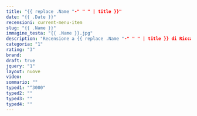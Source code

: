 ```yaml
---
title: "{{ replace .Name "-" " " | title }}"
date: "{{ .Date }}"
recensioni: current-menu-item
slug: "{{ .Name }}"
immagine_testa: "{{ .Name }}.jpg"
description: "Recensione a {{ replace .Name "-" " " | title }} di Riccardo Palombo."
categoria: "1"
rating: "3"
brand: 
draft: true
jquery: "1"
layout: nuove
video:
sommario: ""
typed1: "^3000"
typed2: ""
typed3: ""
typed4: ""
---
```



